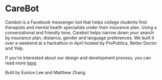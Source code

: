 # CareBot

Carebot is a Facebook messenger bot that helps college students find therapists and mental health specialists under their insurance plan. Using a conversational and friendly tone, Carebot helps narrow down your search by insurance plan, distance, gender and language preferences. We built it over a weekend at a hackathon in April hosted by ProPublica, Better Doctor and Yelp.

If you're interested about our design and development process, you can read more [here](https://medium.com/@euniceylee/how-we-built-carebot-ce162223596c).

Built by Eunice Lee and Matthew Zhang.

